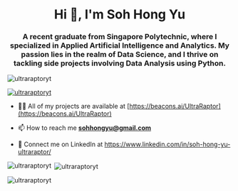<h1 align="center">Hi 👋, I'm Soh Hong Yu</h1>
<h3 align="center">A recent graduate from Singapore Polytechnic, where I specialized in Applied Artificial Intelligence and Analytics. My passion lies in the realm of Data Science, and I thrive on tackling side projects involving Data Analysis using Python.</h3>

<p align="left"> <img src="https://komarev.com/ghpvc/?username=ultraraptoryt&label=Profile%20views&color=0e75b6&style=flat" alt="ultraraptoryt" /> </p>

<p align="left"> <a href="https://github.com/ryo-ma/github-profile-trophy"><img src="https://github-profile-trophy.vercel.app/?username=ultraraptoryt" alt="ultraraptoryt" /></a> </p>

- 👨‍💻 All of my projects are available at [https://beacons.ai/UltraRaptor](https://beacons.ai/UltraRaptor)

- 📫 How to reach me **sohhongyu@gmail.com**

- 🔗 Connect me on LinkedIn at https://www.linkedin.com/in/soh-hong-yu-ultraraptor/

<p><img align="left" src="https://github-readme-stats.vercel.app/api/top-langs?username=ultraraptoryt&show_icons=true&locale=en&layout=compact" alt="ultraraptoryt" /></p>

<p>&nbsp;<img align="center" src="https://github-readme-stats.vercel.app/api?username=ultraraptoryt&show_icons=true&locale=en" alt="ultraraptoryt" /></p>

<p><img align="center" src="https://github-readme-streak-stats.herokuapp.com/?user=ultraraptoryt&" alt="ultraraptoryt" /></p>
